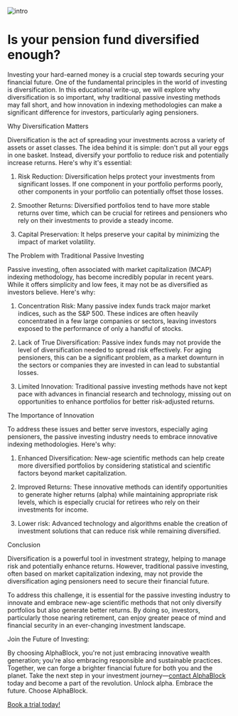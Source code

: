 ![intro](/pension/intro.jpg)

# Is your pension fund diversified enough?


Investing your hard-earned money is a crucial step towards securing your financial future. One of the fundamental principles in the world of investing is diversification. In this educational write-up, we will explore why diversification is so important, why traditional passive investing methods may fall short, and how innovation in indexing methodologies can make a significant difference for investors, particularly aging pensioners.

Why Diversification Matters

Diversification is the act of spreading your investments across a variety of assets or asset classes. The idea behind it is simple: don't put all your eggs in one basket. Instead, diversify your portfolio to reduce risk and potentially increase returns. Here's why it's essential:

1. Risk Reduction: Diversification helps protect your investments from significant losses. If one component in your portfolio performs poorly, other components in your portfolio can potentially offset those losses.

2. Smoother Returns: Diversified portfolios tend to have more stable returns over time, which can be crucial for retirees and pensioners who rely on their investments to provide a steady income.

3. Capital Preservation: It helps preserve your capital by minimizing the impact of market volatility.

The Problem with Traditional Passive Investing

Passive investing, often associated with market capitalization (MCAP) indexing methodology, has become incredibly popular in recent years. While it offers simplicity and low fees, it may not be as diversified as investors believe. Here's why:

1. Concentration Risk: Many passive index funds track major market indices, such as the S&P 500. These indices are often heavily concentrated in a few large companies or sectors, leaving investors exposed to the performance of only a handful of stocks.

2. Lack of True Diversification: Passive index funds may not provide the level of diversification needed to spread risk effectively. For aging pensioners, this can be a significant problem, as a market downturn in the sectors or companies they are invested in can lead to substantial losses.

3. Limited Innovation: Traditional passive investing methods have not kept pace with advances in financial research and technology, missing out on opportunities to enhance portfolios for better risk-adjusted returns.

The Importance of Innovation

To address these issues and better serve investors, especially aging pensioners, the passive investing industry needs to embrace innovative indexing methodologies. Here's why:

1. Enhanced Diversification: New-age scientific methods can help create more diversified portfolios by considering statistical and scientific factors beyond market capitalization.

2. Improved Returns: These innovative methods can identify opportunities to generate higher returns (alpha) while maintaining appropriate risk levels, which is especially crucial for retirees who rely on their investments for income.

3. Lower risk: Advanced technology and algorithms enable the creation of investment solutions that can reduce risk while remaining diversified.

Conclusion

Diversification is a powerful tool in investment strategy, helping to manage risk and potentially enhance returns. However, traditional passive investing, often based on market capitalization indexing, may not provide the diversification aging pensioners need to secure their financial future.

To address this challenge, it is essential for the passive investing industry to innovate and embrace new-age scientific methods that not only diversify portfolios but also generate better returns. By doing so, investors, particularly those nearing retirement, can enjoy greater peace of mind and financial security in an ever-changing investment landscape.

Join the Future of Investing:

By choosing AlphaBlock, you're not just embracing innovative wealth generation; you're also embracing responsible and sustainable practices. Together, we can forge a brighter financial future for both you and the planet. Take the next step in your investment journey—[contact AlphaBlock](https://calendly.com/mukulpal/alphablock?month=2024-04) today and become a part of the revolution. Unlock alpha. Embrace the future. Choose AlphaBlock.


[Book a trial today!](https://calendly.com/mukulpal/alphablock)

